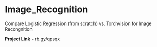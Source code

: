 # Image_Recognition
Compare Logistic Regression (from scratch) vs. Torchvision for Image Recongnition

**Project Link -** rb.gy/qpsqx
